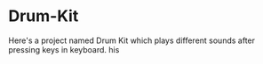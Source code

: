 # Drum-Kit
Here's a project named Drum Kit which plays different sounds after pressing keys in keyboard. his 

